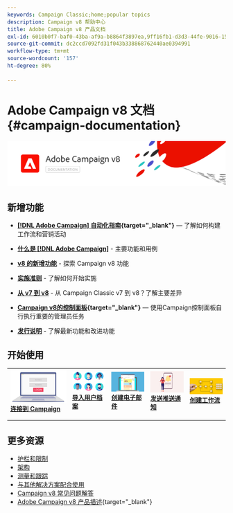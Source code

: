 ```yaml
---
keywords: Campaign Classic;home;popular topics
description: Campaign v8 帮助中心
title: Adobe Campaign v8 产品文档
exl-id: 6010b0f7-baf0-43ba-af9a-b8864f3897ea,9ff16fb1-d3d3-44fe-9016-15abffdbc74e
source-git-commit: dc2ccd7092fd31f043b338868762440ae0394991
workflow-type: tm+mt
source-wordcount: '157'
ht-degree: 80%

---
```


# Adobe Campaign v8 文档 {#campaign-documentation}

![](assets/banner-documentationv8.png)

## 新增功能

* **[[!DNL Adobe Campaign] 自动化指南](https://experienceleague.adobe.com/docs/campaign/automation/home.html?lang=zh-Hans){target="_blank"}**  — 了解如何构建工作流和营销活动

* **[什么是 [!DNL Adobe Campaign]](start/get-started.md)** - 主要功能和用例

* **[v8 的新增功能](start/whats-new.md)** - 探索 Campaign v8 功能

* **[实施准则](start/implement.md)** - 了解如何开始实施

* **[从 v7 到 v8](start/v7-to-v8.md)** - 从 Campaign Classic v7 到 v8？了解主要差异

* **[Campaign v8的控制面板](https://experienceleague.adobe.com/docs/control-panel/using/discover-control-panel/key-features.html?lang=zh-Hans){target="_blank"}**  — 使用Campaign控制面板自行执行重要的管理员任务

* **[发行说明](start/release-notes.md)** - 了解最新功能和改进功能


## 开始使用


<table style="table-layout:fixed"><tr style="border: 0;">
<td>
<a href="start/connect.md">
<img alt="连接到Campaign v8" src="start/assets/do-not-localize/login.jpeg">
</a>
<div><a href="start/connect.md"><strong>连接到 Campaign</strong>
</div>
<p>
</td>
<td>
<a href="start/import.md">
<img alt="导入用户档案" src="start/assets/do-not-localize/profiles.jpeg">
</a>
<div>
<a href="start/import.md"><strong>导入用户档案</strong></a>
</div>
<p>
</td>
<td>
<a href="start/create-message.md">
<img alt="创建电子邮件" src="start/assets/do-not-localize/email-design.jpeg">
</a>
<div>
<a href="start/create-message.md"><strong>创建电子邮件</strong></a>
</div>
<p></td>
<td>
<a href="send/push.md">
<img alt="发送推送通知" src="start/assets/do-not-localize/push-send.jpeg">
</a>
<div>
<a href="send/push.md"><strong>发送推送通知</strong></a>
</div>
<p>
</td>
<td>
<a href="../automation/workflow/about-workflows.md">
<img alt="创建活动" src="start/assets/do-not-localize/workflow.jpeg">
</a>
<div>
<a href="../automation/workflow/about-workflows.md"><strong>创建工作流</strong></a>
</div>
<p>
</td>
</tr></table>


## 更多资源

* [护栏和限制](start/ac-guardrails.md)
* [架构](architecture/architecture.md)
* [测量和跟踪](reporting/gs-reporting.md)
* [与其他解决方案配合使用](connect/integration.md)
* [Campaign v8 常见问题解答](start/campaign-faq.md)
* [Adobe Campaign v8 产品描述](https://helpx.adobe.com/cn/legal/product-descriptions/adobe-campaign-managed-cloud-services.html){target="_blank"}
